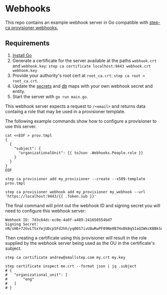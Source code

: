 # Webhooks

This repo contains an example webhook server in Go compatible with [step-ca provisioner webhooks.](https://smallstep.com/docs/step-ca/webhooks)

## Requirements

1. [Install Go](https://go.dev/doc/install)
2. Generate a certificate for the server available at the paths `webhook.crt` and `webhook.key`: `step ca certificate localhost:9443 webhook.crt webhook.key`
3. Provide your authority's root cert at `root_ca.crt`: `step ca root > root_ca.crt`.
4. Update the [secrets](https://github.com/smallstep/webhooks/blob/f6a74c2e30dcb19b15d9903fdb6271a8358d26cd/main.go#L31) and [db](https://github.com/smallstep/webhooks/blob/f6a74c2e30dcb19b15d9903fdb6271a8358d26cd/main.go#L26) maps with your own webhook secret and entity.
5. Start the server with `go run main.go`.
 
This webhook server expects a request to `/<email>` and returns data containg a role that may be used in a provisioner template.

The following example commands show how to configure a provisioner to use this server.

```
cat <<EOF > prov.tmpl
{
  {
    "subject": {
      "organizationalUnit": {{ toJson .Webhooks.People.role }}
    }
  }
}
EOF

step ca provisioner add my_provisioner --create --x509-template prov.tmpl

step ca provisioner webhook add my_provisioner my_webhook --url 'https://localhost:9443/{{ .Token.sub }}'
```

The final command will print out the webhook ID and signing secret you will need to configure this webhook server:

```
Webhook ID: 7d3c64dc-ec0e-4a0f-a489-241650554bd7
Signing Secret: nN/sH6+72GvLTSxYejUDcp5Fd2hh/yq00S7ivU8wRwPF09Ne0B7HxBkBq5IaQIWkcKBBkSoXuQyj62N3wwcYPQ==
```

Then creating a certificate using this provisioner will result in the role supplied by the webhook server being used as the OU in the certificate's subject.
```
step ca certificate andrew@smallstep.com my.crt my.key

step certificate inspect me.crt --format json | jq .subject
# {
#   "organizational_unit": [
#       "eng"
#   ]
# }
```
